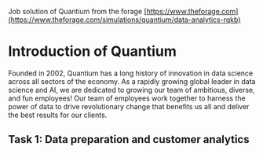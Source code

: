 Job solution of Quantium from the forage [https://www.theforage.com](https://www.theforage.com/simulations/quantium/data-analytics-rqkb)
# Introduction of Quantium
Founded in 2002, Quantium has a long history of innovation in data science across all sectors of the economy. As a rapidly growing global leader in data science and AI, we are dedicated to growing our team of ambitious, diverse, and fun employees! Our team of employees work together to harness the power of data to drive revolutionary change that benefits us all and deliver the best results for our clients.

## Task 1: Data preparation and customer analytics


